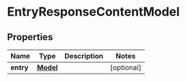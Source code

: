 # EntryResponseContentModel

## Properties
Name | Type | Description | Notes
------------ | ------------- | ------------- | -------------
**entry** | [**Model**](Model.md) |  |  [optional]
